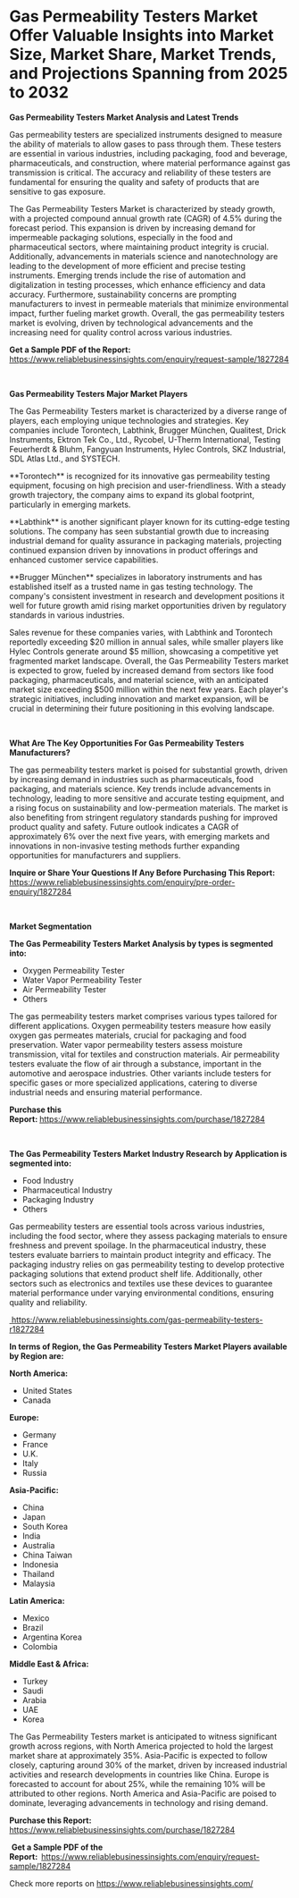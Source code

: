 <p><h1>Gas Permeability Testers Market Offer Valuable Insights into Market Size, Market Share, Market Trends, and Projections Spanning from 2025 to 2032</h1></p><p><strong>Gas Permeability Testers Market Analysis and Latest Trends</strong></p>
<p><p>Gas permeability testers are specialized instruments designed to measure the ability of materials to allow gases to pass through them. These testers are essential in various industries, including packaging, food and beverage, pharmaceuticals, and construction, where material performance against gas transmission is critical. The accuracy and reliability of these testers are fundamental for ensuring the quality and safety of products that are sensitive to gas exposure.</p><p>The Gas Permeability Testers Market is characterized by steady growth, with a projected compound annual growth rate (CAGR) of 4.5% during the forecast period. This expansion is driven by increasing demand for impermeable packaging solutions, especially in the food and pharmaceutical sectors, where maintaining product integrity is crucial. Additionally, advancements in materials science and nanotechnology are leading to the development of more efficient and precise testing instruments. Emerging trends include the rise of automation and digitalization in testing processes, which enhance efficiency and data accuracy. Furthermore, sustainability concerns are prompting manufacturers to invest in permeable materials that minimize environmental impact, further fueling market growth. Overall, the gas permeability testers market is evolving, driven by technological advancements and the increasing need for quality control across various industries.</p></p>
<p><strong>Get a Sample PDF of the Report:&nbsp;</strong> <a href="https://www.reliablebusinessinsights.com/enquiry/request-sample/1827284?utm_campaign=3083&utm_medium=2&utm_source=Github&utm_content=ia&utm_term=12042025&utm_id=gas-permeability-testers">https://www.reliablebusinessinsights.com/enquiry/request-sample/1827284</a></p>
<p>&nbsp;</p>
<p><strong>Gas Permeability Testers Major Market Players</strong></p>
<p><p>The Gas Permeability Testers market is characterized by a diverse range of players, each employing unique technologies and strategies. Key companies include Torontech, Labthink, Brugger München, Qualitest, Drick Instruments, Ektron Tek Co., Ltd., Rycobel, U-Therm International, Testing Feuerherdt & Bluhm, Fangyuan Instruments, Hylec Controls, SKZ Industrial, SDL Atlas Ltd., and SYSTECH.</p><p>**Torontech** is recognized for its innovative gas permeability testing equipment, focusing on high precision and user-friendliness. With a steady growth trajectory, the company aims to expand its global footprint, particularly in emerging markets.</p><p>**Labthink** is another significant player known for its cutting-edge testing solutions. The company has seen substantial growth due to increasing industrial demand for quality assurance in packaging materials, projecting continued expansion driven by innovations in product offerings and enhanced customer service capabilities.</p><p>**Brugger München** specializes in laboratory instruments and has established itself as a trusted name in gas testing technology. The company's consistent investment in research and development positions it well for future growth amid rising market opportunities driven by regulatory standards in various industries.</p><p>Sales revenue for these companies varies, with Labthink and Torontech reportedly exceeding $20 million in annual sales, while smaller players like Hylec Controls generate around $5 million, showcasing a competitive yet fragmented market landscape. Overall, the Gas Permeability Testers market is expected to grow, fueled by increased demand from sectors like food packaging, pharmaceuticals, and material science, with an anticipated market size exceeding $500 million within the next few years. Each player's strategic initiatives, including innovation and market expansion, will be crucial in determining their future positioning in this evolving landscape.</p></p>
<p>&nbsp;</p>
<p><strong>What Are The Key Opportunities For Gas Permeability Testers Manufacturers?</strong></p>
<p><p>The gas permeability testers market is poised for substantial growth, driven by increasing demand in industries such as pharmaceuticals, food packaging, and materials science. Key trends include advancements in technology, leading to more sensitive and accurate testing equipment, and a rising focus on sustainability and low-permeation materials. The market is also benefiting from stringent regulatory standards pushing for improved product quality and safety. Future outlook indicates a CAGR of approximately 6% over the next five years, with emerging markets and innovations in non-invasive testing methods further expanding opportunities for manufacturers and suppliers.</p></p>
<p><strong>Inquire or Share Your Questions If Any Before Purchasing This Report:</strong> <a href="https://www.reliablebusinessinsights.com/enquiry/pre-order-enquiry/1827284?utm_campaign=3083&utm_medium=2&utm_source=Github&utm_content=ia&utm_term=12042025&utm_id=gas-permeability-testers">https://www.reliablebusinessinsights.com/enquiry/pre-order-enquiry/1827284</a></p>
<p>&nbsp;</p>
<p><strong>Market Segmentation</strong></p>
<p><strong>The Gas Permeability Testers Market Analysis by types is segmented into:</strong></p>
<p><ul><li>Oxygen Permeability Tester</li><li>Water Vapor Permeability Tester</li><li>Air Permeability Tester</li><li>Others</li></ul></p>
<p><p>The gas permeability testers market comprises various types tailored for different applications. Oxygen permeability testers measure how easily oxygen gas permeates materials, crucial for packaging and food preservation. Water vapor permeability testers assess moisture transmission, vital for textiles and construction materials. Air permeability testers evaluate the flow of air through a substance, important in the automotive and aerospace industries. Other variants include testers for specific gases or more specialized applications, catering to diverse industrial needs and ensuring material performance.</p></p>
<p><strong>Purchase this Report:&nbsp;</strong><a href="https://www.reliablebusinessinsights.com/purchase/1827284?utm_campaign=3083&utm_medium=2&utm_source=Github&utm_content=ia&utm_term=12042025&utm_id=gas-permeability-testers">https://www.reliablebusinessinsights.com/purchase/1827284</a></p>
<p>&nbsp;</p>
<p><strong>The Gas Permeability Testers Market Industry Research by Application is segmented into:</strong></p>
<p><ul><li>Food Industry</li><li>Pharmaceutical Industry</li><li>Packaging Industry</li><li>Others</li></ul></p>
<p><p>Gas permeability testers are essential tools across various industries, including the food sector, where they assess packaging materials to ensure freshness and prevent spoilage. In the pharmaceutical industry, these testers evaluate barriers to maintain product integrity and efficacy. The packaging industry relies on gas permeability testing to develop protective packaging solutions that extend product shelf life. Additionally, other sectors such as electronics and textiles use these devices to guarantee material performance under varying environmental conditions, ensuring quality and reliability.</p></p>
<p><a href="https://www.reliablebusinessinsights.com/gas-permeability-testers-r1827284?utm_campaign=3083&utm_medium=2&utm_source=Github&utm_content=ia&utm_term=12042025&utm_id=gas-permeability-testers">&nbsp;https://www.reliablebusinessinsights.com/gas-permeability-testers-r1827284</a></p>
<p><strong>In terms of Region, the Gas Permeability Testers Market Players available by Region are:</strong></p>
<p>
    <p> <strong> North America: </strong>
        <ul>
            <li>United States</li>
            <li>Canada</li>
        </ul>
        </p> 
    <p> <strong> Europe: </strong>
        <ul>
            <li>Germany</li>
            <li>France</li>
            <li>U.K.</li>
            <li>Italy</li>
            <li>Russia</li>
        </ul>
        </p> 
    <p> <strong> Asia-Pacific: </strong>
        <ul>
            <li>China</li>
            <li>Japan</li>
            <li>South Korea</li>
            <li>India</li>
            <li>Australia</li>
            <li>China Taiwan</li>
            <li>Indonesia</li>
            <li>Thailand</li>
            <li>Malaysia</li>
        </ul>
        </p> 
    <p> <strong> Latin America: </strong>
        <ul>
            <li>Mexico</li>
            <li>Brazil</li>
            <li>Argentina Korea</li>
            <li>Colombia</li>
        </ul>
        </p> 
    <p> <strong> Middle East & Africa: </strong>
        <ul>
            <li>Turkey</li>
            <li>Saudi</li>
            <li>Arabia</li>
            <li>UAE</li>
            <li>Korea</li>
        </ul>
    </p>
    </p>
<p><p>The Gas Permeability Testers market is anticipated to witness significant growth across regions, with North America projected to hold the largest market share at approximately 35%. Asia-Pacific is expected to follow closely, capturing around 30% of the market, driven by increased industrial activities and research developments in countries like China. Europe is forecasted to account for about 25%, while the remaining 10% will be attributed to other regions. North America and Asia-Pacific are poised to dominate, leveraging advancements in technology and rising demand.</p></p>
<p><strong>Purchase this Report: </strong><a href="https://www.reliablebusinessinsights.com/purchase/1827284?utm_campaign=3083&utm_medium=2&utm_source=Github&utm_content=ia&utm_term=12042025&utm_id=gas-permeability-testers">https://www.reliablebusinessinsights.com/purchase/1827284</a></p>
<p>&nbsp;<strong>Get a Sample PDF of the Report:&nbsp;&nbsp;</strong><a href="https://www.reliablebusinessinsights.com/enquiry/request-sample/1827284?utm_campaign=3083&utm_medium=2&utm_source=Github&utm_content=ia&utm_term=12042025&utm_id=gas-permeability-testers">https://www.reliablebusinessinsights.com/enquiry/request-sample/1827284</a></p>
<p><strong></strong></p>
<p>Check more reports on <a href="https://www.reliablebusinessinsights.com/?utm_campaign=3083&utm_medium=2&utm_source=Github&utm_content=ia&utm_term=12042025&utm_id=gas-permeability-testers">https://www.reliablebusinessinsights.com/</a></p>